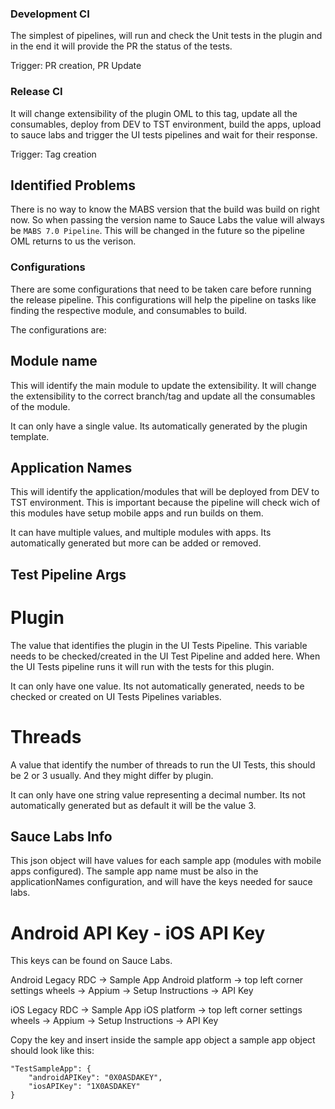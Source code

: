 ### Development CI

The simplest of pipelines, will run and check the Unit tests in the plugin and in the end it will provide the PR the status of the tests.

Trigger: PR creation, PR Update

### Release CI

It will change extensibility of the plugin OML to this tag, update all the consumables, deploy from DEV to TST environment, build the apps, upload to sauce labs and trigger the UI tests pipelines and wait for their response.

Trigger: Tag creation

## Identified Problems

There is no way to know the MABS version that the build was build on right now. So when passing the version name to Sauce Labs the value will always be `MABS 7.0 Pipeline`. This will be changed in the future so the pipeline OML returns to us the verison.

### Configurations

There are some configurations that need to be taken care before running the release pipeline. This configurations will help the pipeline on tasks like finding the respective module, and consumables to build.

The configurations are:

## Module name

This will identify the main module to update the extensibility. It will change the extensibility to the correct branch/tag and update all the consumables of the module.

It can only have a single value.
Its automatically generated by the plugin template.

## Application Names

This will identify the application/modules that will be deployed from DEV to TST environment. This is important because the pipeline will check wich of this modules have setup mobile apps and run builds on them.

It can have multiple values, and multiple modules with apps.
Its automatically generated but more can be added or removed.

## Test Pipeline Args

# Plugin

The value that identifies the plugin in the UI Tests Pipeline. This variable needs to be checked/created in the UI Test Pipeline and added here. When the UI Tests pipeline runs it will run with the tests for this plugin.

It can only have one value.
Its not automatically generated, needs to be checked or created on UI Tests Pipelines variables.

# Threads

A value that identify the number of threads to run the UI Tests, this should be 2 or 3 usually.
And they might differ by plugin.

It can only have one string value representing a decimal number.
Its not automatically generated but as default it will be the value 3.

## Sauce Labs Info

This json object will have values for each sample app (modules with mobile apps configured). The sample app name must be also in the applicationNames configuration, and will have the keys needed for sauce labs.

# Android API Key - iOS API Key

This keys can be found on Sauce Labs.

Android
Legacy RDC -> Sample App Android platform -> top left corner settings wheels -> Appium -> Setup Instructions -> API Key

iOS
Legacy RDC -> Sample App iOS platform -> top left corner settings wheels -> Appium -> Setup Instructions -> API Key

Copy the key and insert inside the sample app object a sample app object should look like this:

```
"TestSampleApp": {
    "androidAPIKey": "0X0ASDAKEY",
    "iosAPIKey": "1X0ASDAKEY"
}
```